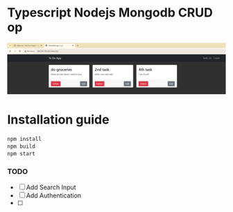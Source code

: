 # Typescript Nodejs Mongodb CRUD op
![](docs/screenshot.png)

# Installation guide
```bash
npm install
npm build
npm start
```

### TODO

* [ ] Add Search Input
* [ ] Add Authentication
* [ ] 